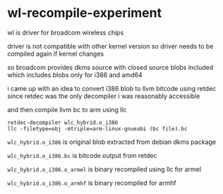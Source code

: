 # wl-recompile-experiment

wl is driver for broadcom wireless chips

driver is not compatible with other kernel version so driver needs to be compiled again if kernel changes

so broadcom provides dkms source with closed source blobs included which includes blobs only for i386 and amd64

i came up with an idea to convert i386 blob to llvm bitcode using retdec since retdec was the only decompiler i was reasonably accessible

and then compile llvm bc to arm using llc

```
retdec-decompiler wlc_hybrid.o_i386
llc -filetype=obj -mtriple=arm-linux-gnueabi (bc file).bc
```

`wlc_hybrid.o_i386` is original blob extracted from debian dkms package

`wlc_hybrid.o_i386.bc` is bitcode output from retdec

`wlc_hybrid.o_i386.o_armel` is binary recompiled using llc for armel

`wlc_hybrid.o_i386.o_armhf` is binary recompiled for armhf
